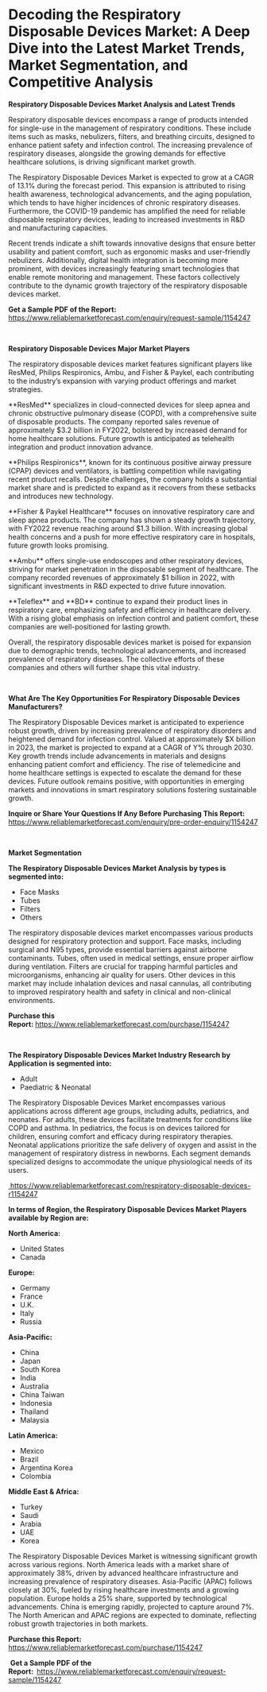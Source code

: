 <p><h1>Decoding the Respiratory Disposable Devices Market: A Deep Dive into the Latest Market Trends, Market Segmentation, and Competitive Analysis</h1></p><p><strong>Respiratory Disposable Devices Market Analysis and Latest Trends</strong></p>
<p><p>Respiratory disposable devices encompass a range of products intended for single-use in the management of respiratory conditions. These include items such as masks, nebulizers, filters, and breathing circuits, designed to enhance patient safety and infection control. The increasing prevalence of respiratory diseases, alongside the growing demands for effective healthcare solutions, is driving significant market growth.</p><p>The Respiratory Disposable Devices Market is expected to grow at a CAGR of 13.1% during the forecast period. This expansion is attributed to rising health awareness, technological advancements, and the aging population, which tends to have higher incidences of chronic respiratory diseases. Furthermore, the COVID-19 pandemic has amplified the need for reliable disposable respiratory devices, leading to increased investments in R&D and manufacturing capacities. </p><p>Recent trends indicate a shift towards innovative designs that ensure better usability and patient comfort, such as ergonomic masks and user-friendly nebulizers. Additionally, digital health integration is becoming more prominent, with devices increasingly featuring smart technologies that enable remote monitoring and management. These factors collectively contribute to the dynamic growth trajectory of the respiratory disposable devices market.</p></p>
<p><strong>Get a Sample PDF of the Report:&nbsp;</strong> <a href="https://www.reliablemarketforecast.com/enquiry/request-sample/1154247?utm_campaign=2294&utm_medium=2&utm_source=Github&utm_content=ia&utm_term=19042025&utm_id=respiratory-disposable-devices">https://www.reliablemarketforecast.com/enquiry/request-sample/1154247</a></p>
<p>&nbsp;</p>
<p><strong>Respiratory Disposable Devices Major Market Players</strong></p>
<p><p>The respiratory disposable devices market features significant players like ResMed, Philips Respironics, Ambu, and Fisher & Paykel, each contributing to the industry’s expansion with varying product offerings and market strategies. </p><p>**ResMed** specializes in cloud-connected devices for sleep apnea and chronic obstructive pulmonary disease (COPD), with a comprehensive suite of disposable products. The company reported sales revenue of approximately $3.2 billion in FY2022, bolstered by increased demand for home healthcare solutions. Future growth is anticipated as telehealth integration and product innovation advance.</p><p>**Philips Respironics**, known for its continuous positive airway pressure (CPAP) devices and ventilators, is battling competition while navigating recent product recalls. Despite challenges, the company holds a substantial market share and is predicted to expand as it recovers from these setbacks and introduces new technology.</p><p>**Fisher & Paykel Healthcare** focuses on innovative respiratory care and sleep apnea products. The company has shown a steady growth trajectory, with FY2022 revenue reaching around $1.3 billion. With increasing global health concerns and a push for more effective respiratory care in hospitals, future growth looks promising.</p><p>**Ambu** offers single-use endoscopes and other respiratory devices, striving for market penetration in the disposable segment of healthcare. The company recorded revenues of approximately $1 billion in 2022, with significant investments in R&D expected to drive future innovation.</p><p>**Teleflex** and **BD** continue to expand their product lines in respiratory care, emphasizing safety and efficiency in healthcare delivery. With a rising global emphasis on infection control and patient comfort, these companies are well-positioned for lasting growth.</p><p>Overall, the respiratory disposable devices market is poised for expansion due to demographic trends, technological advancements, and increased prevalence of respiratory diseases. The collective efforts of these companies and others will further shape this vital industry.</p></p>
<p>&nbsp;</p>
<p><strong>What Are The Key Opportunities For Respiratory Disposable Devices Manufacturers?</strong></p>
<p><p>The Respiratory Disposable Devices market is anticipated to experience robust growth, driven by increasing prevalence of respiratory disorders and heightened demand for infection control. Valued at approximately $X billion in 2023, the market is projected to expand at a CAGR of Y% through 2030. Key growth trends include advancements in materials and designs enhancing patient comfort and efficiency. The rise of telemedicine and home healthcare settings is expected to escalate the demand for these devices. Future outlook remains positive, with opportunities in emerging markets and innovations in smart respiratory solutions fostering sustainable growth.</p></p>
<p><strong>Inquire or Share Your Questions If Any Before Purchasing This Report:</strong> <a href="https://www.reliablemarketforecast.com/enquiry/pre-order-enquiry/1154247?utm_campaign=2294&utm_medium=2&utm_source=Github&utm_content=ia&utm_term=19042025&utm_id=respiratory-disposable-devices">https://www.reliablemarketforecast.com/enquiry/pre-order-enquiry/1154247</a></p>
<p>&nbsp;</p>
<p><strong>Market Segmentation</strong></p>
<p><strong>The Respiratory Disposable Devices Market Analysis by types is segmented into:</strong></p>
<p><ul><li>Face Masks</li><li>Tubes</li><li>Filters</li><li>Others</li></ul></p>
<p><p>The respiratory disposable devices market encompasses various products designed for respiratory protection and support. Face masks, including surgical and N95 types, provide essential barriers against airborne contaminants. Tubes, often used in medical settings, ensure proper airflow during ventilation. Filters are crucial for trapping harmful particles and microorganisms, enhancing air quality for users. Other devices in this market may include inhalation devices and nasal cannulas, all contributing to improved respiratory health and safety in clinical and non-clinical environments.</p></p>
<p><strong>Purchase this Report:&nbsp;</strong><a href="https://www.reliablemarketforecast.com/purchase/1154247?utm_campaign=2294&utm_medium=2&utm_source=Github&utm_content=ia&utm_term=19042025&utm_id=respiratory-disposable-devices">https://www.reliablemarketforecast.com/purchase/1154247</a></p>
<p>&nbsp;</p>
<p><strong>The Respiratory Disposable Devices Market Industry Research by Application is segmented into:</strong></p>
<p><ul><li>Adult</li><li>Paediatric & Neonatal</li></ul></p>
<p><p>The Respiratory Disposable Devices Market encompasses various applications across different age groups, including adults, pediatrics, and neonates. For adults, these devices facilitate treatments for conditions like COPD and asthma. In pediatrics, the focus is on devices tailored for children, ensuring comfort and efficacy during respiratory therapies. Neonatal applications prioritize the safe delivery of oxygen and assist in the management of respiratory distress in newborns. Each segment demands specialized designs to accommodate the unique physiological needs of its users.</p></p>
<p><a href="https://www.reliablemarketforecast.com/respiratory-disposable-devices-r1154247?utm_campaign=2294&utm_medium=2&utm_source=Github&utm_content=ia&utm_term=19042025&utm_id=respiratory-disposable-devices">&nbsp;https://www.reliablemarketforecast.com/respiratory-disposable-devices-r1154247</a></p>
<p><strong>In terms of Region, the Respiratory Disposable Devices Market Players available by Region are:</strong></p>
<p>
    <p> <strong> North America: </strong>
        <ul>
            <li>United States</li>
            <li>Canada</li>
        </ul>
        </p> 
    <p> <strong> Europe: </strong>
        <ul>
            <li>Germany</li>
            <li>France</li>
            <li>U.K.</li>
            <li>Italy</li>
            <li>Russia</li>
        </ul>
        </p> 
    <p> <strong> Asia-Pacific: </strong>
        <ul>
            <li>China</li>
            <li>Japan</li>
            <li>South Korea</li>
            <li>India</li>
            <li>Australia</li>
            <li>China Taiwan</li>
            <li>Indonesia</li>
            <li>Thailand</li>
            <li>Malaysia</li>
        </ul>
        </p> 
    <p> <strong> Latin America: </strong>
        <ul>
            <li>Mexico</li>
            <li>Brazil</li>
            <li>Argentina Korea</li>
            <li>Colombia</li>
        </ul>
        </p> 
    <p> <strong> Middle East & Africa: </strong>
        <ul>
            <li>Turkey</li>
            <li>Saudi</li>
            <li>Arabia</li>
            <li>UAE</li>
            <li>Korea</li>
        </ul>
    </p>
    </p>
<p><p>The Respiratory Disposable Devices Market is witnessing significant growth across various regions. North America leads with a market share of approximately 38%, driven by advanced healthcare infrastructure and increasing prevalence of respiratory diseases. Asia-Pacific (APAC) follows closely at 30%, fueled by rising healthcare investments and a growing population. Europe holds a 25% share, supported by technological advancements. China is emerging rapidly, projected to capture around 7%. The North American and APAC regions are expected to dominate, reflecting robust growth trajectories in both markets.</p></p>
<p><strong>Purchase this Report: </strong><a href="https://www.reliablemarketforecast.com/purchase/1154247?utm_campaign=2294&utm_medium=2&utm_source=Github&utm_content=ia&utm_term=19042025&utm_id=respiratory-disposable-devices">https://www.reliablemarketforecast.com/purchase/1154247</a></p>
<p>&nbsp;<strong>Get a Sample PDF of the Report:&nbsp;&nbsp;</strong><a href="https://www.reliablemarketforecast.com/enquiry/request-sample/1154247?utm_campaign=2294&utm_medium=2&utm_source=Github&utm_content=ia&utm_term=19042025&utm_id=respiratory-disposable-devices">https://www.reliablemarketforecast.com/enquiry/request-sample/1154247</a></p>
<p><strong></strong></p>
<p><p></p><p></p><p></p></p>